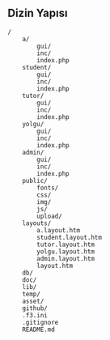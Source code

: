 ## Dizin Yapısı

    /
        a/
            gui/
            inc/
            index.php
        student/
            gui/
            inc/
            index.php
        tutor/
            gui/
            inc/
            index.php
        yolgu/
            gui/
            inc/
            index.php
        admin/
            gui/
            inc/
            index.php
        public/
            fonts/
            css/
            img/
            js/
            upload/
        layouts/
            a.layout.htm
            student.layout.htm
            tutor.layout.htm
            yolgu.layout.htm
            admin.layout.htm
            layout.htm
        db/
        doc/
        lib/
        temp/
        asset/
        github/
        .f3.ini
        .gitignore
        README.md
